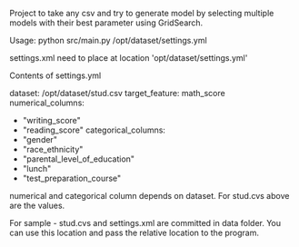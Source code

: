 Project to take any csv and try to generate model by selecting multiple models with their best parameter using GridSearch.

Usage:
python src/main.py /opt/dataset/settings.yml

settings.xml need to place at location 'opt/dataset/settings.yml'

Contents of settings.yml

dataset:
   /opt/dataset/stud.csv
target_feature:
   math_score
numerical_columns:
   - "writing_score"
   - "reading_score"
categorical_columns:
   - "gender"
   - "race_ethnicity"
   - "parental_level_of_education"
   - "lunch"
   - "test_preparation_course"


numerical and categorical column depends on dataset. For stud.cvs above are the values.

For sample - stud.cvs and settings.xml are committed in data folder. You can use this location and pass the relative location to the program.
